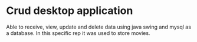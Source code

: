 # Crud desktop application
Able to receive, view, update and delete data using java swing and mysql as a database. In this specific rep it was used to store movies.
